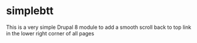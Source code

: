 # simplebtt
This is a very simple Drupal 8 module to add a smooth scroll back to top link in the lower right corner of all pages

